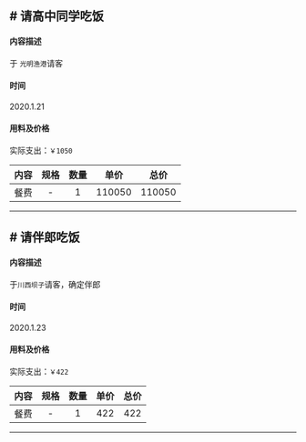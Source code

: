 ## # 请高中同学吃饭

#### 内容描述

于 `光明渔港`请客

#### 时间

2020.1.21

#### 用料及价格

实际支出：`￥1050`

内容 | 规格 | 数量 | 单价 | 总价
:- | :-: | :-: | :-: | :-:
餐费 | - | 1 | 110050 | 110050

---

## # 请伴郎吃饭

#### 内容描述

于`川西坝子`请客，确定伴郎

#### 时间

2020.1.23

#### 用料及价格

实际支出：`￥422`

内容 | 规格 | 数量 | 单价 | 总价
:- | :-: | :-: | :-: | :-:
餐费 | - | 1 | 422 | 422

---
